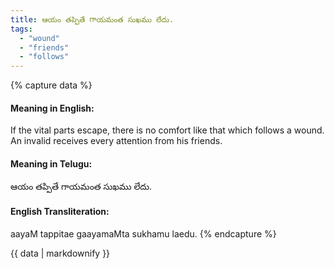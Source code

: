 ```yaml
---
title: ఆయం తప్పితే గాయమంత సుఖము లేదు.
tags:
  - "wound"
  - "friends"
  - "follows"
---
```


{% capture data %}
#### Meaning in English:
If the vital parts escape, there is no comfort like that which follows a wound.
An invalid receives every attention from his friends.

#### Meaning in Telugu:
ఆయం తప్పితే గాయమంత సుఖము లేదు.

#### English Transliteration:
aayaM tappitae gaayamaMta sukhamu laedu.
{% endcapture %}

{{ data | markdownify }}

